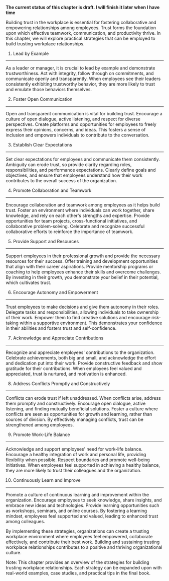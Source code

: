 **The current status of this chapter is draft. I will finish it later when I have time**

Building trust in the workplace is essential for fostering collaborative and empowering relationships among employees. Trust forms the foundation upon which effective teamwork, communication, and productivity thrive. In this chapter, we will explore practical strategies that can be employed to build trusting workplace relationships.

1. Lead by Example
------------------

As a leader or manager, it is crucial to lead by example and demonstrate trustworthiness. Act with integrity, follow through on commitments, and communicate openly and transparently. When employees see their leaders consistently exhibiting trustworthy behavior, they are more likely to trust and emulate those behaviors themselves.

2. Foster Open Communication
----------------------------

Open and transparent communication is vital for building trust. Encourage a culture of open dialogue, active listening, and respect for diverse perspectives. Create platforms and opportunities for employees to freely express their opinions, concerns, and ideas. This fosters a sense of inclusion and empowers individuals to contribute to the conversation.

3. Establish Clear Expectations
-------------------------------

Set clear expectations for employees and communicate them consistently. Ambiguity can erode trust, so provide clarity regarding roles, responsibilities, and performance expectations. Clearly define goals and objectives, and ensure that employees understand how their work contributes to the overall success of the organization.

4. Promote Collaboration and Teamwork
-------------------------------------

Encourage collaboration and teamwork among employees as it helps build trust. Foster an environment where individuals can work together, share knowledge, and rely on each other's strengths and expertise. Provide opportunities for team projects, cross-functional initiatives, and collaborative problem-solving. Celebrate and recognize successful collaborative efforts to reinforce the importance of teamwork.

5. Provide Support and Resources
--------------------------------

Support employees in their professional growth and provide the necessary resources for their success. Offer training and development opportunities that align with their career aspirations. Provide mentorship programs or coaching to help employees enhance their skills and overcome challenges. By investing in their growth, you demonstrate your belief in their potential, which cultivates trust.

6. Encourage Autonomy and Empowerment
-------------------------------------

Trust employees to make decisions and give them autonomy in their roles. Delegate tasks and responsibilities, allowing individuals to take ownership of their work. Empower them to find creative solutions and encourage risk-taking within a supportive environment. This demonstrates your confidence in their abilities and fosters trust and self-confidence.

7. Acknowledge and Appreciate Contributions
-------------------------------------------

Recognize and appreciate employees' contributions to the organization. Celebrate achievements, both big and small, and acknowledge the effort and dedication put into their work. Provide constructive feedback and show gratitude for their contributions. When employees feel valued and appreciated, trust is nurtured, and motivation is enhanced.

8. Address Conflicts Promptly and Constructively
------------------------------------------------

Conflicts can erode trust if left unaddressed. When conflicts arise, address them promptly and constructively. Encourage open dialogue, active listening, and finding mutually beneficial solutions. Foster a culture where conflicts are seen as opportunities for growth and learning, rather than sources of division. By effectively managing conflicts, trust can be strengthened among employees.

9. Promote Work-Life Balance
----------------------------

Acknowledge and support employees' need for work-life balance. Encourage a healthy integration of work and personal life, providing flexibility when possible. Respect boundaries and promote well-being initiatives. When employees feel supported in achieving a healthy balance, they are more likely to trust their colleagues and the organization.

10. Continuously Learn and Improve
----------------------------------

Promote a culture of continuous learning and improvement within the organization. Encourage employees to seek knowledge, share insights, and embrace new ideas and technologies. Provide learning opportunities such as workshops, seminars, and online courses. By fostering a learning mindset, employees feel supported and valued, leading to enhanced trust among colleagues.

By implementing these strategies, organizations can create a trusting workplace environment where employees feel empowered, collaborate effectively, and contribute their best work. Building and sustaining trusting workplace relationships contributes to a positive and thriving organizational culture.

Note: This chapter provides an overview of the strategies for building trusting workplace relationships. Each strategy can be expanded upon with real-world examples, case studies, and practical tips in the final book.
